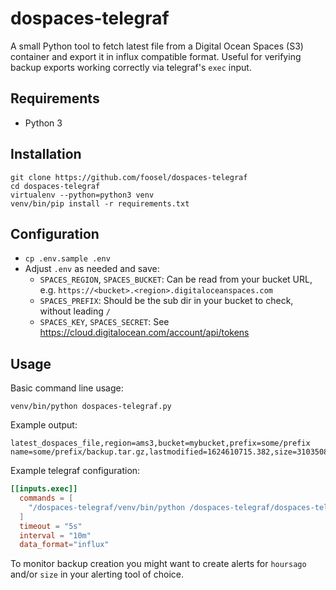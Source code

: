 # dospaces-telegraf

A small Python tool to fetch latest file from a Digital Ocean Spaces (S3) container and export it in influx compatible format. Useful for verifying backup exports working correctly via telegraf's `exec` input.

## Requirements

  * Python 3

## Installation

```
git clone https://github.com/foosel/dospaces-telegraf
cd dospaces-telegraf
virtualenv --python=python3 venv
venv/bin/pip install -r requirements.txt
```

## Configuration

  * `cp .env.sample .env`
  * Adjust `.env` as needed and save:
    * `SPACES_REGION`, `SPACES_BUCKET`: Can be read from your bucket URL, e.g. `https://<bucket>.<region>.digitaloceanspaces.com`
    * `SPACES_PREFIX`: Should be the sub dir in your bucket to check, without leading `/`
    * `SPACES_KEY`, `SPACES_SECRET`: See https://cloud.digitalocean.com/account/api/tokens

## Usage

Basic command line usage:

    venv/bin/python dospaces-telegraf.py

Example output:

    latest_dospaces_file,region=ams3,bucket=mybucket,prefix=some/prefix name=some/prefix/backup.tar.gz,lastmodified=1624610715.382,size=3103508917,hoursago=2.0207358125

Example telegraf configuration:

``` conf
[[inputs.exec]]
  commands = [
    "/dospaces-telegraf/venv/bin/python /dospaces-telegraf/dospaces-telegraf.py"
  ]
  timeout = "5s"
  interval = "10m"
  data_format="influx"
```

To monitor backup creation you might want to create alerts for `hoursago` and/or `size` in your alerting tool of choice.
